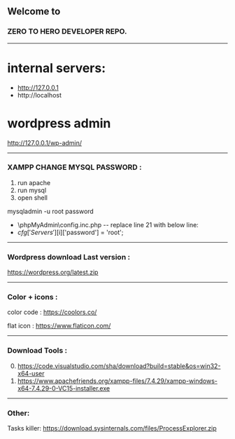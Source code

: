 ## Welcome to 
### ZERO TO HERO DEVELOPER REPO.





_______

# internal servers:

- http://127.0.0.1
- http://localhost



# wordpress admin

http://127.0.0.1/wp-admin/







_______

### XAMPP CHANGE MYSQL PASSWORD :

1. run apache
2. run mysql
3. open shell

mysqladmin -u root password 

- \phpMyAdmin\config.inc.php -- replace line 21 with below line: 
- $cfg['Servers'][$i]['password'] = 'root';


_______

### Wordpress download Last version :

https://wordpress.org/latest.zip



_______

### Color + icons :

color code :
https://coolors.co/

flat icon :
https://www.flaticon.com/


_______

### Download Tools :

0. https://code.visualstudio.com/sha/download?build=stable&os=win32-x64-user
1. https://www.apachefriends.org/xampp-files/7.4.29/xampp-windows-x64-7.4.29-0-VC15-installer.exe
_______

### Other:

Tasks killer:
https://download.sysinternals.com/files/ProcessExplorer.zip
